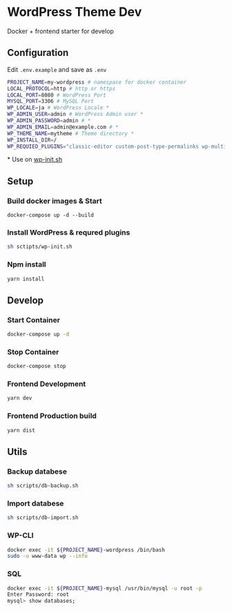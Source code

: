 # WordPress Theme Dev

Docker + frontend starter for develop

## Configuration

Edit `.env.example` and save as `.env`

```bash
PROJECT_NAME=my-wordpress # namespace for docker container
LOCAL_PROTOCOL=http # http or https
LOCAL_PORT=8080 # WordPress Port
MYSQL_PORT=3306 # MySQL Port
WP_LOCALE=ja # WordPress Locale *
WP_ADMIN_USER=admin # WordPress Admin user *
WP_ADMIN_PASSWORD=admin # *
WP_ADMIN_EMAIL=admin@example.com # *
WP_THEME_NAME=mytheme # Theme directory *
WP_INSTALL_DIR=/
WP_REQUIED_PLUGINS="classic-editor custom-post-type-permalinks wp-multibyte-patch" # Required plugin *
```

\* Use on [wp-init.sh](./bin/wp-init.sh)

## Setup

### Build docker images & Start

```
docker-compose up -d --build
```

### Install WordPress & requred plugins

```sh
sh sctipts/wp-init.sh
```

### Npm install

```sh
yarn install
```

## Develop

### Start Container

```sh
docker-compose up -d
```

### Stop Container

```sh
docker-compose stop
```

### Frontend Development

```sh
yarn dev
```

### Frontend Production build

```sh
yarn dist
```

## Utils

### Backup databese

```sh
sh scripts/db-backup.sh
```

### Import databese

```sh
sh scripts/db-import.sh
```

### WP-CLI

```sh
docker exec -it ${PROJECT_NAME}-wordpress /bin/bash
sudo -u www-data wp --info
```

### SQL

```sh
docker exec -it ${PROJECT_NAME}-mysql /usr/bin/mysql -u root -p
Enter Password: root
mysql> show databases;
```
